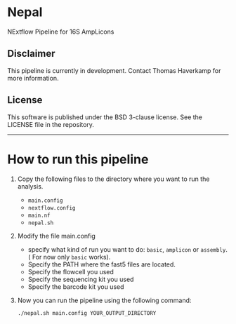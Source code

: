 # Nepal
NExtflow Pipeline for 16S AmpLicons

## Disclaimer
This pipeline is currently in development. Contact Thomas Haverkamp for more information.

## License
This software is published under the BSD 3-clause license. See the LICENSE file in the repository.
___ 

# How to run this pipeline

1. Copy the following files to the directory where you want to run the analysis.
    * `main.config`
    * `nextflow.config`
    * `main.nf`
    * `nepal.sh`

2. Modify the file main.config
    * specify what kind of run you want to do: `basic`, `amplicon` or `assembly`. ( For now only `basic` works).
    * Specify the PATH where the fast5 files are located.
    * Specify the flowcell you used
    * Specify the sequencing kit you used
    * Specify the barcode kit you used

3. Now you can run the pipeline using the following command:
    ```
    ./nepal.sh main.config YOUR_OUTPUT_DIRECTORY
    ```


